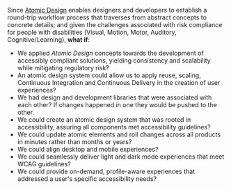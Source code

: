 Since [Atomic Design](./methodology.md) enables designers and developers to establish a round-trip workflow process that traverses from abstract concepts to concrete details; and given the challenges associated with risk compliance for people with disabilities (Visual, Motion, Motor, Auditory, Cognitive/Learning), **what if**:

* We applied *Atomic Design* concepts towards the development of accessibly compliant solutions, yielding consistency and scalability while mitigating regulatory risk?
* An atomic design system could allow us to apply reuse, scaling, Continuous Integration and Continuous Delivery in the creation of user experiences?
* We had design and development libraries that were associated with each other?  If changes happened in one they would be pushed to the other.
* We could create an atomic design system that was rooted in accessibility, assuring all components met accessibility guidelines?
* We could update atomic elements and roll changes across all products in minutes rather than months or years?
* We could align desktop and mobile experiences?
* We could seamlessly deliver light and dark mode experiences that meet WCAG guidelines?
* We could provide on-demand, profile-aware experiences that addressed a user's specific accessibility needs?


